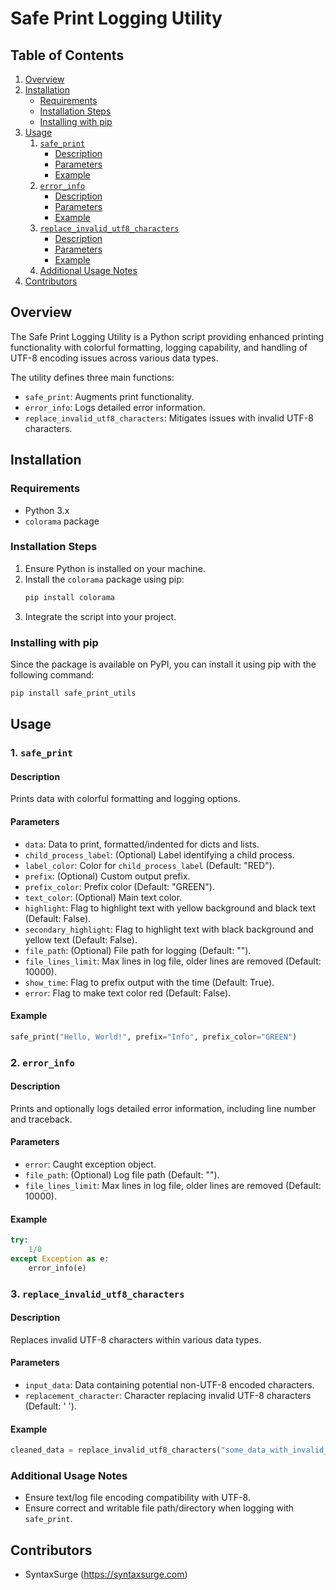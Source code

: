# Safe Print Logging Utility

## Table of Contents
1. [Overview](#overview)
2. [Installation](#installation)
   - [Requirements](#requirements)
   - [Installation Steps](#installation-steps)
   - [Installing with pip](#installing-with-pip)
3. [Usage](#usage)
   1. [`safe_print`](#1-safe_print)
      - [Description](#description)
      - [Parameters](#parameters)
      - [Example](#example)
   2. [`error_info`](#2-error_info)
      - [Description](#description-1)
      - [Parameters](#parameters-1)
      - [Example](#example-1)
   3. [`replace_invalid_utf8_characters`](#3-replace_invalid_utf8_characters)
      - [Description](#description-2)
      - [Parameters](#parameters-2)
      - [Example](#example-2)
   4. [Additional Usage Notes](#additional-usage-notes)
4. [Contributors](#contributors)

## Overview

The Safe Print Logging Utility is a Python script providing enhanced printing functionality with colorful formatting, logging capability, and handling of UTF-8 encoding issues across various data types. 

The utility defines three main functions:
- `safe_print`: Augments print functionality.
- `error_info`: Logs detailed error information.
- `replace_invalid_utf8_characters`: Mitigates issues with invalid UTF-8 characters.

## Installation

### Requirements
- Python 3.x
- `colorama` package

### Installation Steps

1. Ensure Python is installed on your machine.
2. Install the `colorama` package using pip:
    ```bash
    pip install colorama
    ```
3. Integrate the script into your project.

### Installing with pip
Since the package is available on PyPI, you can install it using pip with the following command:
```bash
pip install safe_print_utils
```

## Usage

### 1. `safe_print`

#### Description
Prints data with colorful formatting and logging options.

#### Parameters
- `data`: Data to print, formatted/indented for dicts and lists.
- `child_process_label`: (Optional) Label identifying a child process.
- `label_color`: Color for `child_process_label` (Default: "RED").
- `prefix`: (Optional) Custom output prefix.
- `prefix_color`: Prefix color (Default: "GREEN").
- `text_color`: (Optional) Main text color.
- `highlight`: Flag to highlight text with yellow background and black text (Default: False).
- `secondary_highlight`: Flag to highlight text with black background and yellow text (Default: False).
- `file_path`: (Optional) File path for logging (Default: "").
- `file_lines_limit`: Max lines in log file, older lines are removed (Default: 10000).
- `show_time`: Flag to prefix output with the time (Default: True).
- `error`: Flag to make text color red (Default: False).

#### Example
```python
safe_print("Hello, World!", prefix="Info", prefix_color="GREEN")
```

### 2. `error_info`

#### Description
Prints and optionally logs detailed error information, including line number and traceback.

#### Parameters
- `error`: Caught exception object.
- `file_path`: (Optional) Log file path (Default: "").
- `file_lines_limit`: Max lines in log file, older lines are removed (Default: 10000).

#### Example
```python
try:
    1/0
except Exception as e:
    error_info(e)
```

### 3. `replace_invalid_utf8_characters`

#### Description
Replaces invalid UTF-8 characters within various data types.

#### Parameters
- `input_data`: Data containing potential non-UTF-8 encoded characters.
- `replacement_character`: Character replacing invalid UTF-8 characters (Default: ' ').

#### Example
```python
cleaned_data = replace_invalid_utf8_characters("some_data_with_invalid_utf8")
```

### Additional Usage Notes
- Ensure text/log file encoding compatibility with UTF-8.
- Ensure correct and writable file path/directory when logging with `safe_print`.

## Contributors
- SyntaxSurge (https://syntaxsurge.com)
